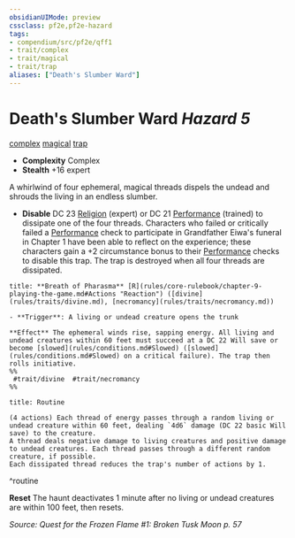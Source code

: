 ```yaml
---
obsidianUIMode: preview
cssclass: pf2e,pf2e-hazard
tags:
- compendium/src/pf2e/qff1
- trait/complex
- trait/magical
- trait/trap
aliases: ["Death's Slumber Ward"]
---
```

# Death's Slumber Ward *Hazard 5*  
[complex](rules/traits/complex.md "Complex Hazard Trait")  [magical](rules/traits/magical.md "Magical Item Trait")  [trap](rules/traits/trap.md "Trap Hazard Trait")  

- **Complexity** Complex
- **Stealth** +16 expert  

A whirlwind of four ephemeral, magical threads dispels the undead and shrouds the living in an endless slumber.

- **Disable** DC 23 [Religion](compendium/skills.md#Religion) (expert) or DC 21 [Performance](compendium/skills.md#Performance) (trained) to dissipate one of the four threads. Characters who failed or critically failed a [Performance](compendium/skills.md#Performance) check to participate in Grandfather Eiwa's funeral in Chapter 1 have been able to reflect on the experience; these characters gain a +2 circumstance bonus to their [Performance](compendium/skills.md#Performance) checks to disable this trap. The trap is destroyed when all four threads are dissipated.  

```ad-embed-ability
title: **Breath of Pharasma** [R](rules/core-rulebook/chapter-9-playing-the-game.md#Actions "Reaction") ([divine](rules/traits/divine.md), [necromancy](rules/traits/necromancy.md))

- **Trigger**: A living or undead creature opens the trunk

**Effect** The ephemeral winds rise, sapping energy. All living and undead creatures within 60 feet must succeed at a DC 22 Will save or become [slowed](rules/conditions.md#Slowed) ([slowed](rules/conditions.md#Slowed) on a critical failure). The trap then rolls initiative.  
%%
 #trait/divine  #trait/necromancy 
%%
```

```ad-pf2-summary
title: Routine

(4 actions) Each thread of energy passes through a random living or undead creature within 60 feet, dealing `4d6` damage (DC 22 basic Will save) to the creature.
A thread deals negative damage to living creatures and positive damage to undead creatures. Each thread passes through a different random creature, if possible.
Each dissipated thread reduces the trap's number of actions by 1.
```
^routine

**Reset** The haunt deactivates 1 minute after no living or undead creatures are within 100 feet, then resets.  

*Source: Quest for the Frozen Flame #1: Broken Tusk Moon p. 57*